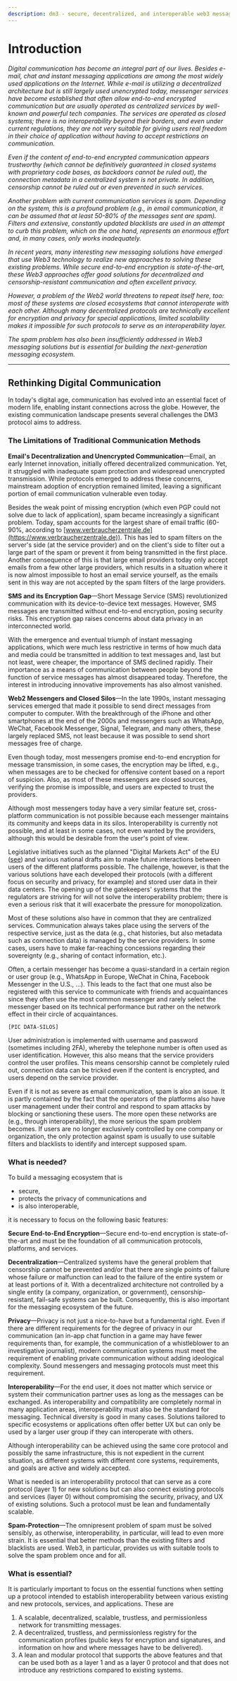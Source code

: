 ```yaml
---
description: dm3 - secure, decentralized, and interoperable web3 messaging
---
```


# Introduction

_Digital communication has become an integral part of our lives. Besides e-mail, chat and instant messaging applications are among the most widely used applications on the Internet. While e-mail is utilizing a decentralized architecture but is still largely used unencrypted today, messenger services have become established that often allow end-to-end encrypted communication but are usually operated as centralized services by well-known and powerful tech companies. The services are operated as closed systems; there is no interoperability beyond their borders, and even under current regulations, they are not very suitable for giving users real freedom in their choice of application without having to accept restrictions on communication._&#x20;

_Even if the content of end-to-end encrypted communication appears trustworthy (which cannot be definitively guaranteed in closed systems with proprietary code bases, as backdoors cannot be ruled out), the connection metadata in a centralized system is not private. In addition, censorship cannot be ruled out or even prevented in such services._

_Another problem with current communication services is spam. Depending on the system, this is a profound problem (e.g., in email communication, it can be assumed that at least 50-80% of the messages sent are spam). Filters and extensive, constantly updated blacklists are used in an attempt to curb this problem, which on the one hand, represents an enormous effort and, in many cases, only works inadequately._

_In recent years, many interesting new messaging solutions have emerged that use Web3 technology to realize new approaches to solving these existing problems. While secure end-to-end encryption is state-of-the-art, these Web3 approaches offer good solutions for decentralized and censorship-resistant communication and often excellent privacy._

_However, a problem of the Web2 world threatens to repeat itself here, too: most of these systems are closed ecosystems that cannot interoperate with each other. Although many decentralized protocols are technically excellent for encryption and privacy for special applications, limited scalability makes it impossible for such protocols to serve as an interoperability layer._

_The spam problem has also been insufficiently addressed in Web3 messaging solutions but is essential for building the next-generation messaging ecosystem._



***

## Rethinking Digital Communication

In today's digital age, communication has evolved into an essential facet of modern life, enabling instant connections across the globe. However, the existing communication landscape presents several challenges the DM3 protocol aims to address.

### **The Limitations of Traditional Communication Methods**

**Email's Decentralization and Unencrypted Communication**—Email, an early Internet innovation, initially offered decentralized communication. Yet, it struggled with inadequate spam protection and widespread unencrypted transmission. While protocols emerged to address these concerns, mainstream adoption of encryption remained limited, leaving a significant portion of email communication vulnerable even today.&#x20;

Besides the weak point of missing encryption (which even PGP could not solve due to lack of application), spam became increasingly a significant problem. Today, spam accounts for the largest share of email traffic (60-90%, according to [www.verbraucherzentrale.de](https://www.verbraucherzentrale.de)). This has led to spam filters on the server's side (at the service provider) and on the client's side to filter out a large part of the spam or prevent it from being transmitted in the first place. Another consequence of this is that large email providers today only accept emails from a few other large providers, which results in a situation where it is now almost impossible to host an email service yourself, as the emails sent in this way are not accepted by the spam filters of the large providers.

**SMS and its Encryption Gap**—Short Message Service (SMS) revolutionized communication with its device-to-device text messages. However, SMS messages are transmitted without end-to-end encryption, posing security risks. This encryption gap raises concerns about data privacy in an interconnected world.

With the emergence and eventual triumph of instant messaging applications, which were much less restrictive in terms of how much data and media could be transmitted in addition to text messages and, last but not least, were cheaper, the importance of SMS declined rapidly. Their importance as a means of communication between people beyond the function of service messages has almost disappeared today. Therefore, the interest in introducing innovative improvements has also almost vanished.

**Web2 Messengers and Closed Silos**—In the late 1990s, instant messaging services emerged that made it possible to send direct messages from computer to computer. With the breakthrough of the iPhone and other smartphones at the end of the 2000s and messengers such as WhatsApp, WeChat, Facebook Messenger, Signal, Telegram, and many others, these largely replaced SMS, not least because it was possible to send short messages free of charge.

Even though today, most messengers promise end-to-end encryption for message transmission, in some cases, the encryption may be lifted, e.g., when messages are to be checked for offensive content based on a report of suspicion. Also, as most of these messengers are closed sources, verifying the promise is impossible, and users are expected to trust the providers.

Although most messengers today have a very similar feature set, cross-platform communication is not possible because each messenger maintains its community and keeps data in its silos. Interoperability is currently not possible, and at least in some cases, not even wanted by the providers, although this would be desirable from the user's point of view.&#x20;

Legislative initiatives such as the planned "Digital Markets Act" of the EU ([see](https://eur-lex.europa.eu/legal-content/EN/TXT/?uri=celex%3A32022R2065)) and various national drafts aim to make future interactions between users of the different platforms possible. The challenge, however, is that the various solutions have each developed their protocols (with a different focus on security and privacy, for example) and stored user data in their data centers. The opening up of the gatekeepers' systems that the regulators are striving for will not solve the interoperability problem; there is even a serious risk that it will exacerbate the pressure for monopolization.

Most of these solutions also have in common that they are centralized services. Communication always takes place using the servers of the respective service, just as the data (e.g., chat histories, but also metadata such as connection data) is managed by the service providers. In some cases, users have to make far-reaching concessions regarding their sovereignty (e.g., sharing of contact information, etc.).

Often, a certain messenger has become a quasi-standard in a certain region or user group (e.g., WhatsApp in Europe, WeChat in China, Facebook Messenger in the U.S., ...). This leads to the fact that one must also be registered with this service to communicate with friends and acquaintances since they often use the most common messenger and rarely select the messenger based on its technical performance but rather on the network effect in their circle of acquaintances.

`[PIC DATA-SILOS]`

User administration is implemented with username and password (sometimes including 2FA), whereby the telephone number is often used as user identification. However, this also means that the service providers control the user profiles. This means censorship cannot be completely ruled out, connection data can be tricked even if the content is encrypted, and users depend on the service provider.

Even if it is not as severe as email communication, spam is also an issue. It is partly contained by the fact that the operators of the platforms also have user management under their control and respond to spam attacks by blocking or sanctioning these users. The more open these networks are (e.g., through interoperability), the more serious the spam problem becomes. If users are no longer exclusively controlled by one company or organization, the only protection against spam is usually to use suitable filters and blacklists to identify and intercept supposed spam.

### **What is needed?**

To build a messaging ecosystem that is&#x20;

* secure,&#x20;
* protects the privacy of communications and&#x20;
* is also interoperable,&#x20;

it is necessary to focus on the following basic features:

**Secure End-to-End Encryption**—Secure end-to-end encryption is state-of-the-art and must be the foundation of all communication protocols, platforms, and services.

**Decentralization**—Centralized systems have the general problem that censorship cannot be prevented and/or that there are single points of failure whose failure or malfunction can lead to the failure of the entire system or at least portions of it. With a decentralized architecture not controlled by a single entity (a company, organization, or government), censorship-resistant, fail-safe systems can be built. Consequently, this is also important for the messaging ecosystem of the future.

**Privacy**—Privacy is not just a nice-to-have but a fundamental right. Even if there are different requirements for the degree of privacy in our communication (an in-app chat function in a game may have fewer requirements than, for example, the communication of a whistleblower to an investigative journalist), modern communication systems must meet the requirement of enabling private communication without adding ideological complexity. Sound messengers and messaging protocols must meet this requirement.

**Interoperability**—For the end user, it does not matter which service or system their communication partner uses as long as the messages can be exchanged. As interoperability and compatibility are completely normal in many application areas, interoperability must also be the standard for messaging. Technical diversity is good in many cases. Solutions tailored to specific ecosystems or applications often offer better UX but can only be used by a larger user group if they can interoperate with others.&#x20;

Although interoperability can be achieved using the same core protocol and possibly the same infrastructure, this is not expedient in the current situation, as different systems with different core systems, requirements, and goals are active and widely accepted.

What is needed is an interoperability protocol that can serve as a core protocol (layer 1) for new solutions but can also connect existing protocols and services (layer 0) without compromising the security, privacy, and UX of existing solutions. Such a protocol must be lean and fundamentally scalable.

**Spam-Protection**—The omnipresent problem of spam must be solved sensibly, as otherwise, interoperability, in particular, will lead to even more strain. It is essential that better methods than the existing filters and blacklists are used. Web3, in particular, provides us with suitable tools to solve the spam problem once and for all.

### **What is essential?**

It is particularly important to focus on the essential functions when setting up a protocol intended to establish interoperability between various existing and new protocols, services, and applications. These are

1. A scalable, decentralized, scalable, trustless, and permissionless network for transmitting messages.
2. A decentralized, trustless, and permissionless registry for the communication profiles (public keys for encryption and signatures, and information on how and where messages have to be delivered).
3. A lean and modular protocol that supports the above features and that can be used both as a layer 1 and as a layer 0 protocol and that does not introduce any restrictions compared to existing systems.
